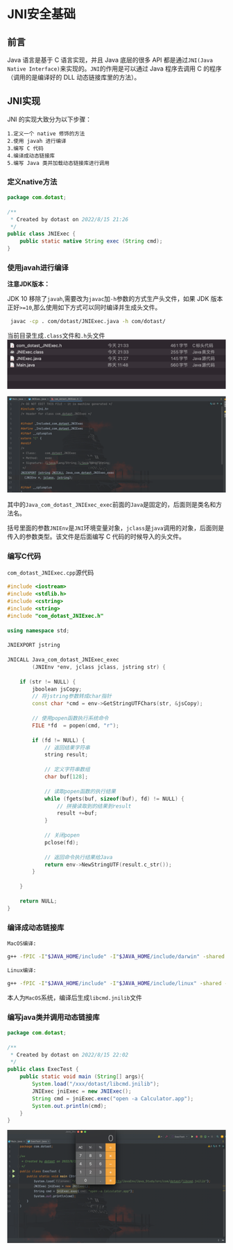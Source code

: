 # JNI安全基础

## 前言

Java 语言是基于 C 语言实现，并且 Java 底层的很多 API 都是通过`JNI(Java Native Interface)`来实现的。`JNI`的作用是可以通过 Java 程序去调用 C 的程序（调用的是编译好的 DLL 动态链接库里的方法）。

## JNI实现

JNI 的实现大致分为以下步骤：
```
1.定义一个 native 修饰的方法
2.使用 javah 进行编译
3.编写 C 代码
4.编译成动态链接库
5.编写 Java 类并加载动态链接库进行调用
```

### 定义native方法

```java
package com.dotast;

/**
 * Created by dotast on 2022/8/15 21:26
 */
public class JNIExec {
    public static native String exec (String cmd);
}
```

### 使用javah进行编译

**注意JDK版本：**

JDK 10 移除了`javah`,需要改为`javac`加`-h`参数的方式生产头文件，如果 JDK 版本正好`>=10`,那么使用如下方式可以同时编译并生成头文件。
```bash
 javac -cp . com/dotast/JNIExec.java -h com/dotast/
```

当前目录生成`.class`文件和`.h`头文件
![image-20220815213424319](JNI安全基础.images/image-20220815213424319.png)

![image-20220815214055565](JNI安全基础.images/image-20220815214055565.png)

其中的`Java_com_dotast_JNIExec_exec`前面的`Java`是固定的，后面则是类名和方法名。

括号里面的参数`JNIEnv`是`JNI`环境变量对象，`jclass`是`java`调用的对象，后面则是传入的参数类型。该文件是后面编写 C 代码的时候导入的头文件。

### 编写C代码

`com_dotast_JNIExec.cpp`源代码

```cpp
#include <iostream>
#include <stdlib.h>
#include <cstring>
#include <string>
#include "com_dotast_JNIExec.h"

using namespace std;

JNIEXPORT jstring

JNICALL Java_com_dotast_JNIExec_exec
        (JNIEnv *env, jclass jclass, jstring str) {

    if (str != NULL) {
        jboolean jsCopy;
        // 将jstring参数转成char指针
        const char *cmd = env->GetStringUTFChars(str, &jsCopy);

        // 使用popen函数执行系统命令
        FILE *fd  = popen(cmd, "r");

        if (fd != NULL) {
            // 返回结果字符串
            string result;

            // 定义字符串数组
            char buf[128];

            // 读取popen函数的执行结果
            while (fgets(buf, sizeof(buf), fd) != NULL) {
                // 拼接读取到的结果到result
                result +=buf;
            }

            // 关闭popen
            pclose(fd);

            // 返回命令执行结果给Java
            return env->NewStringUTF(result.c_str());
        }

    }

    return NULL;
}
```

### 编译成动态链接库

`MacOS编译:`

```bash
g++ -fPIC -I"$JAVA_HOME/include" -I"$JAVA_HOME/include/darwin" -shared -o libcmd.jnilib com_dotast_JNIExec.cpp
```

`Linux编译:`

```bash
g++ -fPIC -I"$JAVA_HOME/include" -I"$JAVA_HOME/include/linux" -shared -o libcmd.so com_dotast_JNIExec.cpp
```

本人为`MacOS`系统，编译后生成`libcmd.jnilib`文件

### 编写java类并调用动态链接库

```java
package com.dotast;

/**
 * Created by dotast on 2022/8/15 22:02
 */
public class ExecTest {
    public static void main (String[] args){
        System.load("/xxx/dotast/libcmd.jnilib");
        JNIExec jniExec = new JNIExec();
        String cmd = jniExec.exec("open -a Calculator.app");
        System.out.println(cmd);
    }
}

```

![image-20220816000522188](JNI安全基础.images/image-20220816000522188.png)

